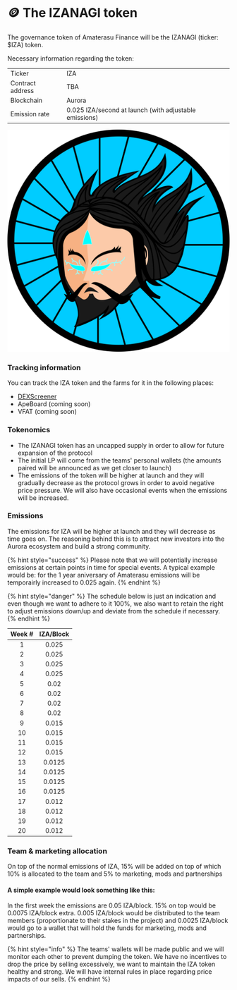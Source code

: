 # 🪙 The IZANAGI token

The governance token of Amaterasu Finance will be the IZANAGI (ticker: $IZA) token.

Necessary information regarding the token:

|                  |                                                        |
| ---------------- | ------------------------------------------------------ |
| Ticker           | IZA                                                    |
| Contract address | TBA                                                    |
| Blockchain       | Aurora                                                 |
| Emission rate    | 0.025 IZA/second at launch (with adjustable emissions) |

![IZANAGI token](<../.gitbook/assets/Izanagi light blue - transparent (2).png>)

### Tracking information

You can track the IZA token and the farms for it in the following places:

* [DEXScreener](https://dexscreener.com/aurora/0x9d83d87aa9f7f8176c3e1b710537a154d5f92545)
* ApeBoard (coming soon)
* VFAT (coming soon)

### Tokenomics

* The IZANAGI token has an uncapped supply in order to allow for future expansion of the protocol
* The initial LP will come from the teams' personal wallets (the amounts paired will be announced as we get closer to launch)
* The emissions of the token will be higher at launch and they will gradually decrease as the protocol grows in order to avoid negative price pressure. We will also have occasional events when the emissions will be increased.

### Emissions

The emissions for IZA will be higher at launch and they will decrease as time goes on. The reasoning behind this is to attract new investors into the Aurora ecosystem and build a strong community.

{% hint style="success" %}
Please note that we will potentially increase emissions at certain points in time for special events. A typical example would be: for the 1 year aniversary of Amaterasu emissions will be temporairly increased to 0.025 again.
{% endhint %}

{% hint style="danger" %}
The schedule below is just an indication and even though we want to adhere to it 100%, we also want to retain the right to adjust emissions down/up and deviate from the schedule if necessary.
{% endhint %}

| Week # | IZA/Block |
| :----: | :-------: |
|    1   |   0.025   |
|    2   |   0.025   |
|    3   |   0.025   |
|    4   |   0.025   |
|    5   |    0.02   |
|    6   |    0.02   |
|    7   |    0.02   |
|    8   |    0.02   |
|    9   |   0.015   |
|   10   |   0.015   |
|   11   |   0.015   |
|   12   |   0.015   |
|   13   |   0.0125  |
|   14   |   0.0125  |
|   15   |   0.0125  |
|   16   |   0.0125  |
|   17   |   0.012   |
|   18   |   0.012   |
|   19   |   0.012   |
|   20   |   0.012   |

### Team & marketing allocation

On top of the normal emissions of IZA, 15% will be added on top of which 10% is allocated to the team and 5% to marketing, mods and partnerships

#### A simple example would look something like this:

In the first week the emissions are 0.05 IZA/block. 15% on top would be 0.0075 IZA/block extra. 0.005 IZA/block would be distributed to the team members (proportionate to their stakes in the project) and 0.0025 IZA/block would go to a wallet that will hold the funds for marketing, mods and partnerships.

{% hint style="info" %}
The teams' wallets will be made public and we will monitor each other to prevent dumping the token. We have no incentives to drop the price by selling excessively, we want to maintain the IZA token healthy and strong. We will have internal rules in place regarding price impacts of our sells.
{% endhint %}
